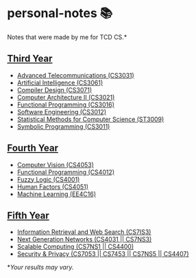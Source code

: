 # personal-notes 📚

Notes that were made by me for TCD CS.\*

## [Third Year](https://github.com/nating/personal-notes/blob/master/third-year/README.md)

* [Advanced Telecommunications (CS3031)](https://github.com/nating/personal-notes/blob/master/third-year/advanced-telecommunications/README.md)
* [Artificial Intelligence (CS3061)](https://github.com/nating/personal-notes/blob/master/third-year/artificial-intelligence/README.md)
* [Compiler Design (CS3071)](https://github.com/nating/personal-notes/blob/master/third-year/compiler-design/README.md)
* [Computer Architecture II (CS3021)](https://github.com/nating/personal-notes/blob/master/third-year/computer-architecture-ii/README.md)
* [Functional Programming (CS3016)](https://github.com/nating/personal-notes/blob/master/third-year/functional-programming/README.md)
* [Software Engineering (CS3012)](https://github.com/nating/personal-notes/blob/master/third-year/software-engineering/README.md)
* [Statistical Methods for Computer Science (ST3009)](https://github.com/nating/personal-notes/blob/master/third-year/statistical-methods/README.md)
* [Symbolic Programming (CS3011)](https://github.com/nating/personal-notes/blob/master/third-year/symbolic-programming/README.md)

## [Fourth Year](https://github.com/nating/personal-notes/blob/master/fourth-year/README.md)

* [Computer Vision (CS4053)](https://github.com/nating/personal-notes/blob/master/fourth-year/computer-vision/README.md)
* [Functional Programming (CS4012)](https://github.com/nating/personal-notes/blob/master/fourth-year/functional-programming/README.md)
* [Fuzzy Logic (CS4001)](https://github.com/nating/personal-notes/blob/master/fourth-year/fuzzy-logic/README.md)
* [Human Factors (CS4051)](https://github.com/nating/personal-notes/blob/master/fourth-year/human-factors/README.md)
* [Machine Learning (EE4C16)](https://github.com/nating/personal-notes/blob/master/fourth-year/machine-learning/README.md)

## [Fifth Year](https://github.com/nating/personal-notes/blob/master/fifth-year/README.md)

* [Information Retrieval and Web Search (CS7IS3)](https://github.com/nating/personal-notes/blob/master/fifth-year/information-retrieval-and-web-search/README.md)
* [Next Generation Networks (CS4031 || CS7NS3)](https://github.com/nating/personal-notes/blob/master/fifth-year/next-generation-networks/README.md)
* [Scalable Computing (CS7NS1 || CS4400)](https://github.com/nating/personal-notes/blob/master/fifth-year/scalable-computing/README.md)
* [Security & Privacy (CS7053 || CS7453 || CS7NS5 || CS4407)](https://github.com/nating/personal-notes/blob/master/fifth-year/security-and-privacy/README.md)

\**Your results may vary.*
